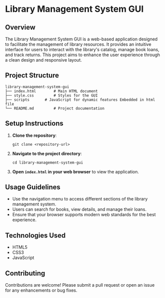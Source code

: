 # Library Management System GUI

## Overview
The Library Management System GUI is a web-based application designed to facilitate the management of library resources. It provides an intuitive interface for users to interact with the library's catalog, manage book loans, and track returns. This project aims to enhance the user experience through a clean design and responsive layout.

## Project Structure
```
library-management-system-gui
├── index.html        # Main HTML document
├── style.css         # Styles for the GUI
├── scripts       # JavaScript for dynamic features Embedded in html file
└── README.md         # Project documentation
```

## Setup Instructions
1. **Clone the repository**:
   ```
   git clone <repository-url>
   ```
2. **Navigate to the project directory**:
   ```
   cd library-management-system-gui
   ```
3. **Open `index.html` in your web browser** to view the application.

## Usage Guidelines
- Use the navigation menu to access different sections of the library management system.
- Users can search for books, view details, and manage their loans.
- Ensure that your browser supports modern web standards for the best experience.

## Technologies Used
- HTML5
- CSS3
- JavaScript

## Contributing
Contributions are welcome! Please submit a pull request or open an issue for any enhancements or bug fixes.
